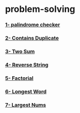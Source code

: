 # problem-solving


### [1- palindrome checker](https://github.com/Madkour17/problem-solving/blob/main/palindrome-checker.js)
### [2- Contains Duplicate](https://github.com/Madkour17/problem-solving/blob/main/contains-duplicate.js)
### [3- Two Sum](https://github.com/Madkour17/problem-solving/blob/main/two-sum.js)
### [4- Reverse String](https://github.com/Madkour17/problem-solving/blob/main/reverse-string.js)
### [5- Factorial](https://github.com/Madkour17/problem-solving/blob/main/factorial.js)
### [6- Longest Word](https://github.com/Madkour17/problem-solving/blob/main/longest-word.js)
### [7- Largest Nums](https://github.com/Madkour17/problem-solving/blob/main/largest-nums.js)